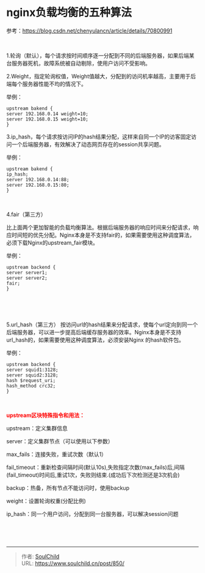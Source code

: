 # nginx负载均衡的五种算法

<!--more-->
参考：https://blog.csdn.net/chenyulancn/article/details/70800991

&nbsp;

1.轮询（默认），每个请求按时间顺序逐一分配到不同的后端服务器，如果后端某台服务器死机，故障系统被自动剔除，使用户访问不受影响。

2.Weight，指定轮询权值，Weight值越大，分配到的访问机率越高，主要用于后端每个服务器性能不均的情况下。

举例：
<pre class="line-numbers" data-start="1"><code class="language-bash">upstream bakend {    
server 192.168.0.14 weight=10;    
server 192.168.0.15 weight=10;    
}</code></pre>
3.ip_hash，每个请求按访问IP的hash结果分配，这样来自同一个IP的访客固定访问一个后端服务器，有效解决了动态网页存在的session共享问题。

举例：
<pre class="line-numbers" data-start="1"><code class="language-bash">upstream bakend {  
ip_hash;  
server 192.168.0.14:88;  
server 192.168.0.15:80;  
} 
</code></pre>
&nbsp;

4.fair（第三方）

比上面两个更加智能的负载均衡算法。根据后端服务器的响应时间来分配请求，响应时间短的优先分配。Nginx本身是不支持fair的，如果需要使用这种调度算法，必须下载Nginx的upstream_fair模块。

举例：
<pre class="line-numbers" data-start="1"><code class="language-bash">upstream backend {    
server server1;    
server server2;    
fair;    
} </code></pre>
&nbsp;

&nbsp;

5.url_hash（第三方）
按访问url的hash结果来分配请求，使每个url定向到同一个后端服务器，可以进一步提高后端缓存服务器的效率。Nginx本身是不支持url_hash的，如果需要使用这种调度算法，必须安装Nginx 的hash软件包。

举例：
<pre class="line-numbers" data-start="1"><code class="language-bash">upstream backend {    
server squid1:3128;    
server squid2:3128;    
hash $request_uri;    
hash_method crc32;    
} </code></pre>
&nbsp;

<span style="color: #ff0000;"><strong>upstream区块特殊指令和用法：</strong></span>

upstream：定义集群信息

server：定义集群节点（可以使用以下参数）

max_fails：连接失败，重试次数（默认1）

fail_timeout：重新检查间隔时间(默认10s),失败指定次数(max_fails)后,间隔(fail_timeout)时间后,重试1次，失败则结束.(成功后下次检测还是3次机会)

backup：热备，所有节点不能访问时，使用backup

weight：设置轮询权重(分配比例)

ip_hash：同一个用户访问，分配到同一台服务器，可以解决session问题

&nbsp;

&nbsp;


---

> 作者: [SoulChild](https://www.soulchild.cn)  
> URL: https://www.soulchild.cn/post/850/  

